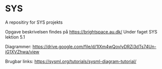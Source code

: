 # SYS
A repositiry for SYS projekts


Opgave beskrivelsen findes på https://brightspace.au.dk/ 
Under faget SYS lektion 5.1

Diagrammer:
https://drive.google.com/file/d/1IXm4wQovlyDRZi3dTs74Un-iG1XVZhwa/view

Brugbar links:
https://sysml.org/tutorials/sysml-diagram-tutorial/